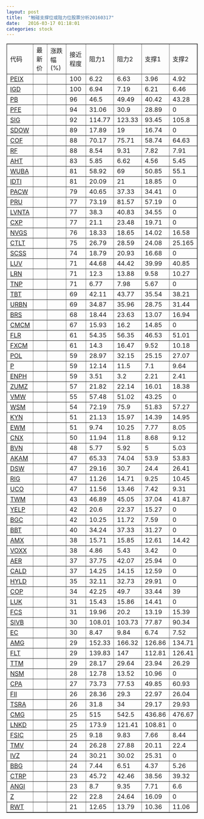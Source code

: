 ```yaml
---
layout: post
title:  "触碰支撑位或阻力位股票分析20160317"
date:   2016-03-17 01:18:01
categories: stock
---
```

<script type="text/javascript">
var stockList = []
stockList.push('gb_peix');
stockList.push('gb_igd');
stockList.push('gb_pb');
stockList.push('gb_pfe');
stockList.push('gb_sig');
stockList.push('gb_sdow');
stockList.push('gb_cof');
stockList.push('gb_rf');
stockList.push('gb_aht');
stockList.push('gb_wuba');
stockList.push('gb_idti');
stockList.push('gb_pacw');
stockList.push('gb_pru');
stockList.push('gb_lvnta');
stockList.push('gb_cxp');
stockList.push('gb_nvgs');
stockList.push('gb_ctlt');
stockList.push('gb_scss');
stockList.push('gb_luv');
stockList.push('gb_lrn');
stockList.push('gb_tnp');
stockList.push('gb_tbt');
stockList.push('gb_urbn');
stockList.push('gb_brs');
stockList.push('gb_cmcm');
stockList.push('gb_flr');
stockList.push('gb_fxcm');
stockList.push('gb_pol');
stockList.push('gb_p');
stockList.push('gb_enph');
stockList.push('gb_zumz');
stockList.push('gb_vmw');
stockList.push('gb_wsm');
stockList.push('gb_kyn');
stockList.push('gb_ewm');
stockList.push('gb_cnx');
stockList.push('gb_bvn');
stockList.push('gb_akam');
stockList.push('gb_dsw');
stockList.push('gb_rig');
stockList.push('gb_uco');
stockList.push('gb_twm');
stockList.push('gb_yelp');
stockList.push('gb_bgc');
stockList.push('gb_bbt');
stockList.push('gb_amx');
stockList.push('gb_voxx');
stockList.push('gb_aer');
stockList.push('gb_cald');
stockList.push('gb_hyld');
stockList.push('gb_cop');
stockList.push('gb_luk');
stockList.push('gb_fcs');
stockList.push('gb_sivb');
stockList.push('gb_ec');
stockList.push('gb_amg');
stockList.push('gb_flt');
stockList.push('gb_ttm');
stockList.push('gb_nsm');
stockList.push('gb_cpa');
stockList.push('gb_fii');
stockList.push('gb_tsra');
stockList.push('gb_cmg');
stockList.push('gb_lnkd');
stockList.push('gb_fsic');
stockList.push('gb_tmv');
stockList.push('gb_ivz');
stockList.push('gb_bbg');
stockList.push('gb_ctrp');
stockList.push('gb_angi');
stockList.push('gb_z');
stockList.push('gb_rwt');
</script>
<table border="1">
 <tr>
 <td>代码</td>
 <td>最新价</td>
 <td>涨跌幅(%)</td>
 <td>接近程度</td>
 <td>阻力1</td>
 <td>阻力2</td>
 <td>支撑1</td>
 <td>支撑2</td>
</tr>
  <tr id="peix" class="green">
  <td><a href="http://stock.finance.sina.com.cn/usstock/quotes/PEIX.html" target="_blank">PEIX</a></td><td></td><td></td><td>100</td><td>6.22</td><td>6.63</td><td>3.96</td><td>4.92</td></tr>
  <tr id="igd" class="red">
  <td><a href="http://stock.finance.sina.com.cn/usstock/quotes/IGD.html" target="_blank">IGD</a></td><td></td><td></td><td>100</td><td>6.94</td><td>7.19</td><td>6.21</td><td>6.46</td></tr>
  <tr id="pb" class="green">
  <td><a href="http://stock.finance.sina.com.cn/usstock/quotes/PB.html" target="_blank">PB</a></td><td></td><td></td><td>96</td><td>46.5</td><td>49.49</td><td>40.42</td><td>43.28</td></tr>
  <tr id="pfe" class="green">
  <td><a href="http://stock.finance.sina.com.cn/usstock/quotes/PFE.html" target="_blank">PFE</a></td><td></td><td></td><td>94</td><td>31.06</td><td>30.9</td><td>28.89</td><td>0</td></tr>
  <tr id="sig" class="red">
  <td><a href="http://stock.finance.sina.com.cn/usstock/quotes/SIG.html" target="_blank">SIG</a></td><td></td><td></td><td>92</td><td>114.77</td><td>123.33</td><td>93.45</td><td>105.8</td></tr>
  <tr id="sdow" class="green">
  <td><a href="http://stock.finance.sina.com.cn/usstock/quotes/SDOW.html" target="_blank">SDOW</a></td><td></td><td></td><td>89</td><td>17.89</td><td>19</td><td>16.74</td><td>0</td></tr>
  <tr id="cof" class="red">
  <td><a href="http://stock.finance.sina.com.cn/usstock/quotes/COF.html" target="_blank">COF</a></td><td></td><td></td><td>88</td><td>70.17</td><td>75.71</td><td>58.74</td><td>64.63</td></tr>
  <tr id="rf" class="green">
  <td><a href="http://stock.finance.sina.com.cn/usstock/quotes/RF.html" target="_blank">RF</a></td><td></td><td></td><td>88</td><td>8.54</td><td>9.31</td><td>7.82</td><td>7.91</td></tr>
  <tr id="aht" class="red">
  <td><a href="http://stock.finance.sina.com.cn/usstock/quotes/AHT.html" target="_blank">AHT</a></td><td></td><td></td><td>83</td><td>5.85</td><td>6.62</td><td>4.56</td><td>5.45</td></tr>
  <tr id="wuba" class="green">
  <td><a href="http://stock.finance.sina.com.cn/usstock/quotes/WUBA.html" target="_blank">WUBA</a></td><td></td><td></td><td>81</td><td>58.92</td><td>69</td><td>50.85</td><td>55.1</td></tr>
  <tr id="idti" class="red">
  <td><a href="http://stock.finance.sina.com.cn/usstock/quotes/IDTI.html" target="_blank">IDTI</a></td><td></td><td></td><td>81</td><td>20.09</td><td>21</td><td>18.85</td><td>0</td></tr>
  <tr id="pacw" class="red">
  <td><a href="http://stock.finance.sina.com.cn/usstock/quotes/PACW.html" target="_blank">PACW</a></td><td></td><td></td><td>79</td><td>40.65</td><td>37.33</td><td>34.41</td><td>0</td></tr>
  <tr id="pru" class="red">
  <td><a href="http://stock.finance.sina.com.cn/usstock/quotes/PRU.html" target="_blank">PRU</a></td><td></td><td></td><td>77</td><td>73.19</td><td>81.57</td><td>57.19</td><td>0</td></tr>
  <tr id="lvnta" class="red">
  <td><a href="http://stock.finance.sina.com.cn/usstock/quotes/LVNTA.html" target="_blank">LVNTA</a></td><td></td><td></td><td>77</td><td>38.3</td><td>40.83</td><td>34.55</td><td>0</td></tr>
  <tr id="cxp" class="red">
  <td><a href="http://stock.finance.sina.com.cn/usstock/quotes/CXP.html" target="_blank">CXP</a></td><td></td><td></td><td>77</td><td>21.1</td><td>23.48</td><td>19.71</td><td>0</td></tr>
  <tr id="nvgs" class="green">
  <td><a href="http://stock.finance.sina.com.cn/usstock/quotes/NVGS.html" target="_blank">NVGS</a></td><td></td><td></td><td>76</td><td>18.33</td><td>18.65</td><td>14.02</td><td>16.58</td></tr>
  <tr id="ctlt" class="green">
  <td><a href="http://stock.finance.sina.com.cn/usstock/quotes/CTLT.html" target="_blank">CTLT</a></td><td></td><td></td><td>75</td><td>26.79</td><td>28.59</td><td>24.08</td><td>25.165</td></tr>
  <tr id="scss" class="green">
  <td><a href="http://stock.finance.sina.com.cn/usstock/quotes/SCSS.html" target="_blank">SCSS</a></td><td></td><td></td><td>74</td><td>18.79</td><td>20.93</td><td>16.68</td><td>0</td></tr>
  <tr id="luv" class="red">
  <td><a href="http://stock.finance.sina.com.cn/usstock/quotes/LUV.html" target="_blank">LUV</a></td><td></td><td></td><td>71</td><td>44.68</td><td>44.42</td><td>39.99</td><td>40.85</td></tr>
  <tr id="lrn" class="green">
  <td><a href="http://stock.finance.sina.com.cn/usstock/quotes/LRN.html" target="_blank">LRN</a></td><td></td><td></td><td>71</td><td>12.3</td><td>13.88</td><td>9.58</td><td>10.27</td></tr>
  <tr id="tnp" class="red">
  <td><a href="http://stock.finance.sina.com.cn/usstock/quotes/TNP.html" target="_blank">TNP</a></td><td></td><td></td><td>71</td><td>6.77</td><td>7.98</td><td>5.67</td><td>0</td></tr>
  <tr id="tbt" class="green">
  <td><a href="http://stock.finance.sina.com.cn/usstock/quotes/TBT.html" target="_blank">TBT</a></td><td></td><td></td><td>69</td><td>42.11</td><td>43.77</td><td>35.54</td><td>38.21</td></tr>
  <tr id="urbn" class="green">
  <td><a href="http://stock.finance.sina.com.cn/usstock/quotes/URBN.html" target="_blank">URBN</a></td><td></td><td></td><td>69</td><td>34.87</td><td>35.96</td><td>28.75</td><td>31.44</td></tr>
  <tr id="brs" class="red">
  <td><a href="http://stock.finance.sina.com.cn/usstock/quotes/BRS.html" target="_blank">BRS</a></td><td></td><td></td><td>68</td><td>18.44</td><td>23.63</td><td>13.07</td><td>16.94</td></tr>
  <tr id="cmcm" class="green">
  <td><a href="http://stock.finance.sina.com.cn/usstock/quotes/CMCM.html" target="_blank">CMCM</a></td><td></td><td></td><td>67</td><td>15.93</td><td>16.2</td><td>14.85</td><td>0</td></tr>
  <tr id="flr" class="green">
  <td><a href="http://stock.finance.sina.com.cn/usstock/quotes/FLR.html" target="_blank">FLR</a></td><td></td><td></td><td>61</td><td>54.35</td><td>56.35</td><td>46.53</td><td>51.01</td></tr>
  <tr id="fxcm" class="green">
  <td><a href="http://stock.finance.sina.com.cn/usstock/quotes/FXCM.html" target="_blank">FXCM</a></td><td></td><td></td><td>61</td><td>14.3</td><td>16.47</td><td>9.52</td><td>10.18</td></tr>
  <tr id="pol" class="red">
  <td><a href="http://stock.finance.sina.com.cn/usstock/quotes/POL.html" target="_blank">POL</a></td><td></td><td></td><td>59</td><td>28.97</td><td>32.15</td><td>25.15</td><td>27.07</td></tr>
  <tr id="p" class="green">
  <td><a href="http://stock.finance.sina.com.cn/usstock/quotes/P.html" target="_blank">P</a></td><td></td><td></td><td>59</td><td>12.14</td><td>11.5</td><td>7.1</td><td>9.64</td></tr>
  <tr id="enph" class="green">
  <td><a href="http://stock.finance.sina.com.cn/usstock/quotes/ENPH.html" target="_blank">ENPH</a></td><td></td><td></td><td>59</td><td>3.51</td><td>3.2</td><td>2.21</td><td>2.41</td></tr>
  <tr id="zumz" class="green">
  <td><a href="http://stock.finance.sina.com.cn/usstock/quotes/ZUMZ.html" target="_blank">ZUMZ</a></td><td></td><td></td><td>57</td><td>21.82</td><td>22.14</td><td>16.01</td><td>18.38</td></tr>
  <tr id="vmw" class="red">
  <td><a href="http://stock.finance.sina.com.cn/usstock/quotes/VMW.html" target="_blank">VMW</a></td><td></td><td></td><td>55</td><td>57.48</td><td>51.02</td><td>43.25</td><td>0</td></tr>
  <tr id="wsm" class="green">
  <td><a href="http://stock.finance.sina.com.cn/usstock/quotes/WSM.html" target="_blank">WSM</a></td><td></td><td></td><td>54</td><td>72.19</td><td>75.9</td><td>51.83</td><td>57.27</td></tr>
  <tr id="kyn" class="red">
  <td><a href="http://stock.finance.sina.com.cn/usstock/quotes/KYN.html" target="_blank">KYN</a></td><td></td><td></td><td>51</td><td>21.13</td><td>15.97</td><td>14.39</td><td>14.95</td></tr>
  <tr id="ewm" class="green">
  <td><a href="http://stock.finance.sina.com.cn/usstock/quotes/EWM.html" target="_blank">EWM</a></td><td></td><td></td><td>51</td><td>9.74</td><td>10.25</td><td>7.77</td><td>8.05</td></tr>
  <tr id="cnx" class="red">
  <td><a href="http://stock.finance.sina.com.cn/usstock/quotes/CNX.html" target="_blank">CNX</a></td><td></td><td></td><td>50</td><td>11.94</td><td>11.8</td><td>8.68</td><td>9.12</td></tr>
  <tr id="bvn" class="red">
  <td><a href="http://stock.finance.sina.com.cn/usstock/quotes/BVN.html" target="_blank">BVN</a></td><td></td><td></td><td>48</td><td>5.77</td><td>5.92</td><td>5</td><td>5.03</td></tr>
  <tr id="akam" class="green">
  <td><a href="http://stock.finance.sina.com.cn/usstock/quotes/AKAM.html" target="_blank">AKAM</a></td><td></td><td></td><td>47</td><td>65.33</td><td>74.04</td><td>53.9</td><td>53.83</td></tr>
  <tr id="dsw" class="green">
  <td><a href="http://stock.finance.sina.com.cn/usstock/quotes/DSW.html" target="_blank">DSW</a></td><td></td><td></td><td>47</td><td>29.16</td><td>30.7</td><td>24.4</td><td>26.41</td></tr>
  <tr id="rig" class="red">
  <td><a href="http://stock.finance.sina.com.cn/usstock/quotes/RIG.html" target="_blank">RIG</a></td><td></td><td></td><td>47</td><td>11.26</td><td>14.71</td><td>9.25</td><td>10.45</td></tr>
  <tr id="uco" class="green">
  <td><a href="http://stock.finance.sina.com.cn/usstock/quotes/UCO.html" target="_blank">UCO</a></td><td></td><td></td><td>47</td><td>11.56</td><td>13.46</td><td>7.42</td><td>9.31</td></tr>
  <tr id="twm" class="green">
  <td><a href="http://stock.finance.sina.com.cn/usstock/quotes/TWM.html" target="_blank">TWM</a></td><td></td><td></td><td>43</td><td>46.89</td><td>45.05</td><td>37.04</td><td>41.87</td></tr>
  <tr id="yelp" class="red">
  <td><a href="http://stock.finance.sina.com.cn/usstock/quotes/YELP.html" target="_blank">YELP</a></td><td></td><td></td><td>42</td><td>20.6</td><td>22.37</td><td>15.27</td><td>0</td></tr>
  <tr id="bgc" class="red">
  <td><a href="http://stock.finance.sina.com.cn/usstock/quotes/BGC.html" target="_blank">BGC</a></td><td></td><td></td><td>42</td><td>10.25</td><td>11.72</td><td>7.59</td><td>0</td></tr>
  <tr id="bbt" class="red">
  <td><a href="http://stock.finance.sina.com.cn/usstock/quotes/BBT.html" target="_blank">BBT</a></td><td></td><td></td><td>40</td><td>34.24</td><td>37.33</td><td>31.27</td><td>0</td></tr>
  <tr id="amx" class="green">
  <td><a href="http://stock.finance.sina.com.cn/usstock/quotes/AMX.html" target="_blank">AMX</a></td><td></td><td></td><td>38</td><td>15.71</td><td>15.85</td><td>12.61</td><td>14.42</td></tr>
  <tr id="voxx" class="red">
  <td><a href="http://stock.finance.sina.com.cn/usstock/quotes/VOXX.html" target="_blank">VOXX</a></td><td></td><td></td><td>38</td><td>4.86</td><td>5.43</td><td>3.42</td><td>0</td></tr>
  <tr id="aer" class="red">
  <td><a href="http://stock.finance.sina.com.cn/usstock/quotes/AER.html" target="_blank">AER</a></td><td></td><td></td><td>37</td><td>37.75</td><td>42.07</td><td>25.94</td><td>0</td></tr>
  <tr id="cald" class="red">
  <td><a href="http://stock.finance.sina.com.cn/usstock/quotes/CALD.html" target="_blank">CALD</a></td><td></td><td></td><td>37</td><td>14.25</td><td>14.15</td><td>12.59</td><td>0</td></tr>
  <tr id="hyld" class="red">
  <td><a href="http://stock.finance.sina.com.cn/usstock/quotes/HYLD.html" target="_blank">HYLD</a></td><td></td><td></td><td>35</td><td>32.11</td><td>32.73</td><td>29.91</td><td>0</td></tr>
  <tr id="cop" class="red">
  <td><a href="http://stock.finance.sina.com.cn/usstock/quotes/COP.html" target="_blank">COP</a></td><td></td><td></td><td>34</td><td>42.25</td><td>49.7</td><td>33.44</td><td>39</td></tr>
  <tr id="luk" class="green">
  <td><a href="http://stock.finance.sina.com.cn/usstock/quotes/LUK.html" target="_blank">LUK</a></td><td></td><td></td><td>31</td><td>15.43</td><td>15.86</td><td>14.41</td><td>0</td></tr>
  <tr id="fcs" class="green">
  <td><a href="http://stock.finance.sina.com.cn/usstock/quotes/FCS.html" target="_blank">FCS</a></td><td></td><td></td><td>31</td><td>19.96</td><td>20.2</td><td>13.19</td><td>15.39</td></tr>
  <tr id="sivb" class="red">
  <td><a href="http://stock.finance.sina.com.cn/usstock/quotes/SIVB.html" target="_blank">SIVB</a></td><td></td><td></td><td>30</td><td>108.01</td><td>103.73</td><td>77.87</td><td>90.34</td></tr>
  <tr id="ec" class="green">
  <td><a href="http://stock.finance.sina.com.cn/usstock/quotes/EC.html" target="_blank">EC</a></td><td></td><td></td><td>30</td><td>8.47</td><td>9.84</td><td>6.74</td><td>7.52</td></tr>
  <tr id="amg" class="green">
  <td><a href="http://stock.finance.sina.com.cn/usstock/quotes/AMG.html" target="_blank">AMG</a></td><td></td><td></td><td>29</td><td>152.33</td><td>166.32</td><td>126.86</td><td>134.71</td></tr>
  <tr id="flt" class="green">
  <td><a href="http://stock.finance.sina.com.cn/usstock/quotes/FLT.html" target="_blank">FLT</a></td><td></td><td></td><td>29</td><td>139.83</td><td>147</td><td>112.81</td><td>126.41</td></tr>
  <tr id="ttm" class="green">
  <td><a href="http://stock.finance.sina.com.cn/usstock/quotes/TTM.html" target="_blank">TTM</a></td><td></td><td></td><td>29</td><td>28.17</td><td>29.64</td><td>23.94</td><td>26.29</td></tr>
  <tr id="nsm" class="green">
  <td><a href="http://stock.finance.sina.com.cn/usstock/quotes/NSM.html" target="_blank">NSM</a></td><td></td><td></td><td>28</td><td>12.78</td><td>13.52</td><td>10.96</td><td>0</td></tr>
  <tr id="cpa" class="green">
  <td><a href="http://stock.finance.sina.com.cn/usstock/quotes/CPA.html" target="_blank">CPA</a></td><td></td><td></td><td>27</td><td>73.73</td><td>77.53</td><td>49.85</td><td>60.93</td></tr>
  <tr id="fii" class="red">
  <td><a href="http://stock.finance.sina.com.cn/usstock/quotes/FII.html" target="_blank">FII</a></td><td></td><td></td><td>26</td><td>28.36</td><td>29.3</td><td>22.97</td><td>26.04</td></tr>
  <tr id="tsra" class="green">
  <td><a href="http://stock.finance.sina.com.cn/usstock/quotes/TSRA.html" target="_blank">TSRA</a></td><td></td><td></td><td>26</td><td>31.8</td><td>34</td><td>29.17</td><td>29.93</td></tr>
  <tr id="cmg" class="green">
  <td><a href="http://stock.finance.sina.com.cn/usstock/quotes/CMG.html" target="_blank">CMG</a></td><td></td><td></td><td>25</td><td>515</td><td>542.5</td><td>436.86</td><td>476.67</td></tr>
  <tr id="lnkd" class="green">
  <td><a href="http://stock.finance.sina.com.cn/usstock/quotes/LNKD.html" target="_blank">LNKD</a></td><td></td><td></td><td>25</td><td>173.9</td><td>121.41</td><td>108.81</td><td>0</td></tr>
  <tr id="fsic" class="red">
  <td><a href="http://stock.finance.sina.com.cn/usstock/quotes/FSIC.html" target="_blank">FSIC</a></td><td></td><td></td><td>25</td><td>9.18</td><td>9.83</td><td>7.66</td><td>8.44</td></tr>
  <tr id="tmv" class="green">
  <td><a href="http://stock.finance.sina.com.cn/usstock/quotes/TMV.html" target="_blank">TMV</a></td><td></td><td></td><td>24</td><td>26.28</td><td>27.88</td><td>20.11</td><td>22.4</td></tr>
  <tr id="ivz" class="green">
  <td><a href="http://stock.finance.sina.com.cn/usstock/quotes/IVZ.html" target="_blank">IVZ</a></td><td></td><td></td><td>24</td><td>30.21</td><td>30.02</td><td>25.31</td><td>0</td></tr>
  <tr id="bbg" class="green">
  <td><a href="http://stock.finance.sina.com.cn/usstock/quotes/BBG.html" target="_blank">BBG</a></td><td></td><td></td><td>24</td><td>7.44</td><td>6.51</td><td>4.37</td><td>5.26</td></tr>
  <tr id="ctrp" class="green">
  <td><a href="http://stock.finance.sina.com.cn/usstock/quotes/CTRP.html" target="_blank">CTRP</a></td><td></td><td></td><td>23</td><td>45.72</td><td>42.46</td><td>38.56</td><td>39.32</td></tr>
  <tr id="angi" class="green">
  <td><a href="http://stock.finance.sina.com.cn/usstock/quotes/ANGI.html" target="_blank">ANGI</a></td><td></td><td></td><td>23</td><td>8.7</td><td>9.35</td><td>7.71</td><td>6.6</td></tr>
  <tr id="z" class="red">
  <td><a href="http://stock.finance.sina.com.cn/usstock/quotes/Z.html" target="_blank">Z</a></td><td></td><td></td><td>22</td><td>22.8</td><td>24.64</td><td>16.09</td><td>0</td></tr>
  <tr id="rwt" class="red">
  <td><a href="http://stock.finance.sina.com.cn/usstock/quotes/RWT.html" target="_blank">RWT</a></td><td></td><td></td><td>21</td><td>12.65</td><td>13.79</td><td>10.36</td><td>11.06</td></tr>
</table>
